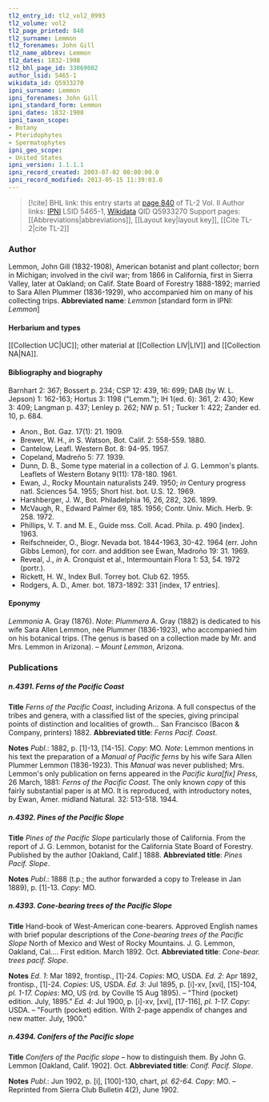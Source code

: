 ```yaml
---
tl2_entry_id: tl2_vol2_0993
tl2_volume: vol2
tl2_page_printed: 840
tl2_surname: Lemmon
tl2_forenames: John Gill
tl2_name_abbrev: Lemmon
tl2_dates: 1832-1908
tl2_bhl_page_id: 33069082
author_lsid: 5465-1
wikidata_id: Q5933270
ipni_surname: Lemmon
ipni_forenames: John Gill
ipni_standard_form: Lemmon
ipni_dates: 1832-1908
ipni_taxon_scope: 
- Botany
- Pteridophytes
- Spermatophytes
ipni_geo_scope: 
- United States
ipni_version: 1.1.1.1
ipni_record_created: 2003-07-02 00:00:00.0
ipni_record_modified: 2013-05-15 11:39:03.0
---
```


> [!cite] BHL link: this entry starts at [page 840](https://www.biodiversitylibrary.org/page/33069082) of TL-2 Vol. II
> Author links: [IPNI](https://www.ipni.org/a/5465-1) LSID 5465-1, [Wikidata](https://www.wikidata.org/wiki/Q5933270) QID Q5933270
> Support pages: [[Abbreviations|abbreviations]], [[Layout key|layout key]], [[Cite TL-2|cite TL-2]]

### Author

Lemmon, John Gill (1832-1908), American botanist and plant collector; born in Michigan; involved in the civil war; from 1866 in California, first in Sierra Valley, later at Oakland; on Calif. State Board of Forestry 1888-1892; married to Sara Allen Plummer (1836-1929), who accompanied him on many of his collecting trips. 
**Abbreviated name**: *Lemmon* \[standard form in IPNI: *Lemmon*\]

#### Herbarium and types

[[Collection UC|UC]]; other material at [[Collection LIV|LIV]] and [[Collection NA|NA]].

#### Bibliography and biography

Barnhart 2: 367; Bossert p. 234; CSP 12: 439, 16: 699; DAB (by W. L. Jepson) 1: 162-163; Hortus 3: 1198 ("Lemm."); IH 1(ed. 6): 361, 2: 430; Kew 3: 409; Langman p. 437; Lenley p. 262; NW p. 51 ; Tucker 1: 422; Zander ed. 10, p. 684.
- Anon., Bot. Gaz. 17(1): 21. 1909.
- Brewer, W. H., *in* S. Watson, Bot. Calif. 2: 558-559. 1880.
- Cantelow, Leafl. Western Bot. 8: 94-95. 1957.
- Copeland, Madreño 5: 77. 1939.
- Dunn, D. B., Some type material in a collection of J. G. Lemmon's plants. Leaflets of Western Botany 9(11): 178-180. 1961.
- Ewan, J., Rocky Mountain naturalists 249. 1950; *in* Century progress natl. Sciences 54. 1955; Short hist. bot. U.S. 12. 1969.
- Harshberger, J. W., Bot. Philadelphia 16, 26, 282, 326. 1899.
- McVaugh, R., Edward Palmer 69, 185. 1956; Contr. Univ. Mich. Herb. 9: 258. 1972.
- Phillips, V. T. and M. E., Guide mss. Coll. Acad. Phila. p. 490 \[index\]. 1963.
- Reifschneider, O., Biogr. Nevada bot. 1844-1963, 30-42. 1964 (err. John Gibbs Lemon), for corr. and addition see Ewan, Madroño 19: 31. 1969.
- Reveal, J., *in* A. Cronquist et al., Intermountain Flora 1: 53, 54. 1972 (portr.).
- Rickett, H. W., Index Bull. Torrey bot. Club 62. 1955.
- Rodgers, A. D., Amer. bot. 1873-1892: 331 \[index, 17 entries\].

#### Eponymy

*Lemmonia* A. Gray (1876). *Note*: *Plummera* A. Gray (1882) is dedicated to his wife Sara Allen Lemmon, née Plummer (1836-1923), who accompanied him on his botanical trips. (The genus is based on a collection made by Mr. and Mrs. Lemmon in Arizona). – *Mount Lemmon*, Arizona.

### Publications

##### n.4391. Ferns of the Pacific Coast

**Title**
*Ferns of the Pacific Coast*, including Arizona. A full conspectus of the tribes and genera, with a classified list of the species, giving principal points of distinction and localities of growth... San Francisco (Bacon & Company, printers) 1882.
**Abbreviated title**: *Ferns Pacif. Coast*.

**Notes**
*Publ*.: 1882, p. \[1\]-13, \[14-15\]. *Copy*: MO.
*Note*: Lemmon mentions in his text the preparation of a *Manual of Pacific ferns* by his wife Sara Allen Plummer Lemmon (1836-1923). This *Manual* was never published; Mrs. Lemmon's only publication on ferns appeared in the *Pacific kura\[fix\] Press*, 26 March, 1881: *Ferns of the Pacific Coast*. The only known *copy* of this fairly substantial paper is at MO. It is reproduced, with introductory notes, by Ewan, Amer. midland Natural. 32: 513-518. 1944.

##### n.4392. Pines of the Pacific Slope

**Title**
*Pines of the Pacific Slope* particularly those of California. From the report of J. G. Lemmon, botanist for the California State Board of Forestry. Published by the author \[Oakland, Calif.\] 1888.
**Abbreviated title**: *Pines Pacif. Slope*.

**Notes**
*Publ*.: 1888 (t.p.; the author forwarded a copy to Trelease in Jan 1889), p. \[1\]-13. *Copy*: MO.

##### n.4393. Cone-bearing trees of the Pacific Slope

**Title**
Hand-book of West-American cone-bearers. Approved English names with brief popular descriptions of the *Cone-bearing trees of the Pacific Slope* North of Mexico and West of Rocky Mountains. J. G. Lemmon, Oakland, Cal.... First edition. March 1892. Oct.
**Abbreviated title**: *Cone-bear. trees pacif. Slope*.

**Notes**
*Ed. 1*: Mar 1892, frontisp., \[1\]-24. *Copies*: MO, USDA.
*Ed. 2*: Apr 1892, frontisp., \[1\]-24. *Copies*: US, USDA.
*Ed. 3*: Jul 1895, p. \[i\]-xv, \[xvi\], \[15\]-104, *pl. 1-17. Copies*: MO, US (rd. by Coville 15 Aug 1895). – "Third (pocket) edition. July, 1895."
*Ed. 4*: Jul 1900, p. \[i\]-xv, \[xvi\], \[17-116\], *pl. 1-17. Copy*: USDA. – "Fourth (pocket) edition. With 2-page appendix of changes and new matter. July, 1900."

##### n.4394. Conifers of the Pacific slope

**Title**
*Conifers of the Pacific slope* – how to distinguish them. By John G. Lemmon \[Oakland, Calif. 1902\]. Oct.
**Abbreviated title**: *Conif. Pacif. Slope*.

**Notes**
*Publ*.: Jun 1902, p. \[i\], \[100\]-130, chart, *pl. 62-64. Copy*: MO. – Reprinted from Sierra Club Bulletin 4(2), June 1902.

